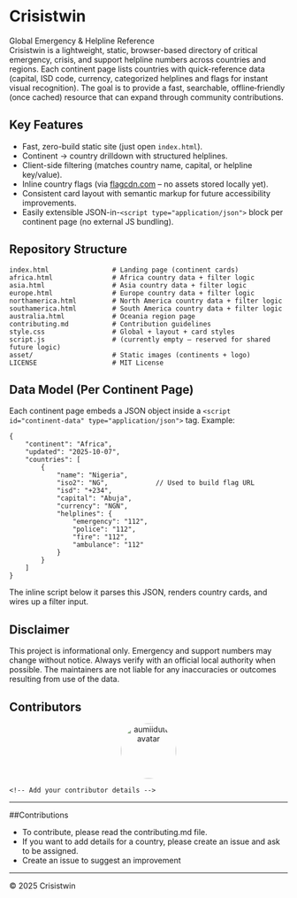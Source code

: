 # Crisistwin
Global Emergency & Helpline Reference <br />
Crisistwin is a lightweight, static, browser-based directory of critical emergency, crisis, and support helpline numbers across countries and regions. Each continent page lists countries with quick-reference data (capital, ISD code, currency, categorized helplines and flags for instant visual recognition). The goal is to provide a fast, searchable, offline‑friendly (once cached) resource that can expand through community contributions.


## Key Features
- Fast, zero-build static site (just open `index.html`).
- Continent → country drilldown with structured helplines.
- Client-side filtering (matches country name, capital, or helpline key/value).
- Inline country flags (via [flagcdn.com](https://flagcdn.com) – no assets stored locally yet).
- Consistent card layout with semantic markup for future accessibility improvements.
- Easily extensible JSON-in-`<script type="application/json">` block per continent page (no external JS bundling).


## Repository Structure
```
index.html                # Landing page (continent cards)
africa.html               # Africa country data + filter logic
asia.html                 # Asia country data + filter logic
europe.html               # Europe country data + filter logic
northamerica.html         # North America country data + filter logic
southamerica.html         # South America country data + filter logic
australia.html            # Oceania region page
contributing.md           # Contribution guidelines
style.css                 # Global + layout + card styles
script.js                 # (currently empty – reserved for shared future logic)
asset/                    # Static images (continents + logo)
LICENSE                   # MIT License
```

## Data Model (Per Continent Page)
Each continent page embeds a JSON object inside a `<script id="continent-data" type="application/json">` tag. Example:
```jsonc
{
	"continent": "Africa",
	"updated": "2025-10-07",
	"countries": [
		{
			"name": "Nigeria",
			"iso2": "NG",            // Used to build flag URL
			"isd": "+234",
			"capital": "Abuja",
			"currency": "NGN",
			"helplines": {
				"emergency": "112",
				"police": "112",
				"fire": "112",
				"ambulance": "112"
			}
		}
	]
}
```
The inline script below it parses this JSON, renders country cards, and wires up a filter input.


## Disclaimer
This project is informational only. Emergency and support numbers may change without notice. Always verify with an official local authority when possible. The maintainers are not liable for any inaccuracies or outcomes resulting from use of the data.

## Contributors
<p align="center">
	<a href="https://github.com/aumiidutta" target="_blank" rel="noopener noreferrer">
		<img src="https://github.com/aumiidutta.png" alt="aumiidutta avatar" width="100" height="100" style="border-radius:50%;" />
	</a>

    <!-- Add your contributor details -->
</p>

---
##Contributions
- To contribute, please read the contributing.md file.
- If you want to add details for a country, please create an issue and ask to be assigned.
- Create an issue to suggest an improvement
---

© 2025 Crisistwin